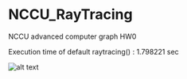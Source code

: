 # NCCU_RayTracing
NCCU advanced computer graph HW0

Execution time of default raytracing() : 1.798221 sec

![alt text](https://github.com/s0461117/NCCU_RayTracing/blob/main/results/default_out.png)
